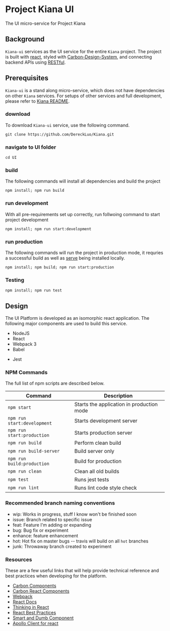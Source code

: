 # Project Kiana UI

The UI micro-service for Project Kiana

## Background
`Kiana-ui` services as the UI service for the entire `Kiana` project. The project is built with [react](https://reactjs.org/), styled with [Carbon-Design-System](https://www.carbondesignsystem.com/), and connecting backend APIs using [RESTful](https://restfulapi.net/).

## Prerequisites
`Kiana-ui` is a stand along micro-service, which does not have dependencies on other `Kiana` services. For setups of other services and full development, please refer to [Kiana README](https://github.com/DereckLuo/Kiana/blob/master/README.md). 

### download

To download `Kiana-ui` service, use the following command.
```
git clone https://github.com/DereckLuo/Kiana.git 
```

### navigate to UI folder
```
cd UI
```

### build

The following commands will install all dependencies and build the project
```
npm install; npm run build
```

### run development

With all pre-requirements set up correctly, run follwoing command to start project development
```
npm install; npm run start:development
```

### run production

The following commands will run the project in production mode, it requries a successful build as well as [serve](https://www.npmjs.com/package/serve) being installed locally. 
```
npm install; npm build; npm run start:production
```

### Testing
```
npm install; npm run test
```

## Design

The UI Platform is developed as an isomorphic react application. The following major components are used to build this service.

- NodeJS
- React
- Webpack 3
- Babel
<!-- - Apollo/GraphQL -->
<!-- - Carbon Design Systen -->
- Jest

### NPM Commands

The full list of npm scripts are described below.

| Command                     | Description                                  |
| --------------------------- | -------------------------------------------- |
| `npm start`                 | Starts the application in production mode    |
| `npm run start:development` | Starts development server                    |
| `npm run start:production`  | Starts production server                     |
| `npm run build`             | Perform clean build                          |
| `npm run build-server`      | Build server only                            |
| `npm run build:production`  | Build for production                         |
| `npm run clean`             | Clean all old builds                         |
| `npm test`                  | Runs jest tests                              |
| `npm run lint`              | Runs lint code style check                   |


### Recommended branch naming conventions

- wip: Works in progress, stuff I know won't be finished soon
- issue: Branch related to specific issue
- feat: Feature I'm adding or expanding
- bug: Bug fix or experiment
- enhance: feature enhancement
- hot: Hot fix on master bugs -- travis will build on all `hot` branches
- junk: Throwaway branch created to experiment

### Resources

These are a few useful links that will help provide technical reference and best practices when developing for the platform.

- [Carbon Components](https://github.com/carbon-design-system/carbon-components)
- [Carbon React Components](https://github.com/carbon-design-system/carbon-components-react)
- [Webpack](https://webpack.js.org)
- [React Docs](https://facebook.github.io/react/docs/hello-world.html)
- [Thinking in React](https://facebook.github.io/react/docs/thinking-in-react.html)
- [React Best Practices](https://engineering.musefind.com/our-best-practices-for-writing-react-components-dec3eb5c3fc8)
- [Smart and Dumb Component](https://medium.com/@dan_abramov/smart-and-dumb-components-7ca2f9a7c7d0)
- [Apollo Client for react](https://www.apollographql.com/docs/react/)